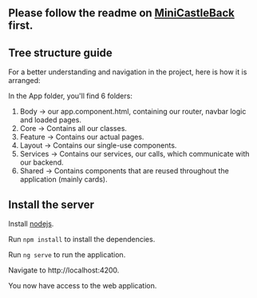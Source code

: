 
## Please follow the readme on [MiniCastleBack](https://github.com/POEMiniCastle/MiniCastleBack) first.

## Tree structure guide

For a better understanding and navigation in the project, here is how it is arranged:

In the App folder, you'll find 6 folders:

1. Body -> our app.component.html, containing our router, navbar logic and loaded pages.
2. Core -> Contains all our classes.
3. Feature -> Contains our actual pages.
4. Layout -> Contains our single-use components.
5. Services -> Contains our services, our calls, which communicate with our backend. 
6. Shared -> Contains components that are reused throughout the application (mainly cards).

## Install the server
Install [nodejs](https://nodejs.org/fr).

Run `npm install` to install the dependencies. 

Run `ng serve` to run the application.

Navigate to http://localhost:4200. 

You now have access to the web application.
